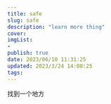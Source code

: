 ```yaml
---
title: safe
slug: safe
description: "learn more thing"
cover:
imgList:
-
publish: true
date: 2023/06/10 11:31:25
updated: 2023/3/24 14:08:25
tags:
---
```



<p>找到一个地方</p>